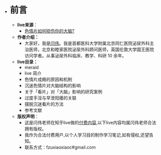 - # 前言

  - **live来源**：
    - [色情片如何损伤你的大脑? ](https://www.zhihu.com/lives/938729029810073600/messages)
  - **作者介绍：**
    - 大家好，我是[闫伟](https://www.zhihu.com/people/hai-dao-chuan-shui-shou-5355/activities)。我是首都医科大学附属北京同仁医院泌尿外科主治医师，北京和睦家医院泌尿外科顾问医师，英国伦敦大学国王医院访问学者。从事泌尿外科临床、教学、科研 10 余年。 
  - **live目录：**
    - meraid
    - live 简介
    - 色情片成瘾的原因和机制
    - 沉迷色情片对大脑结构的影响
    - 关于「看片」对「大脑」影响的研究案例 
    - 过度手淫与早泄阳痿的关联
    - 摆脱沉迷看片的方法
    - 参考文献
  - **版权声明**：
  	- 这是闫伟老师在知乎live做的[付费内容](https://www.zhihu.com/lives/938729029810073600),以下live内容均属闫伟老师合法拥有版权。
  	- 我作为合法付费用户,以个人学习目的制作学习笔记,如有侵权,还望告知。
  	- 联系方式：fzuxiaoxiaoc#gmail.com

